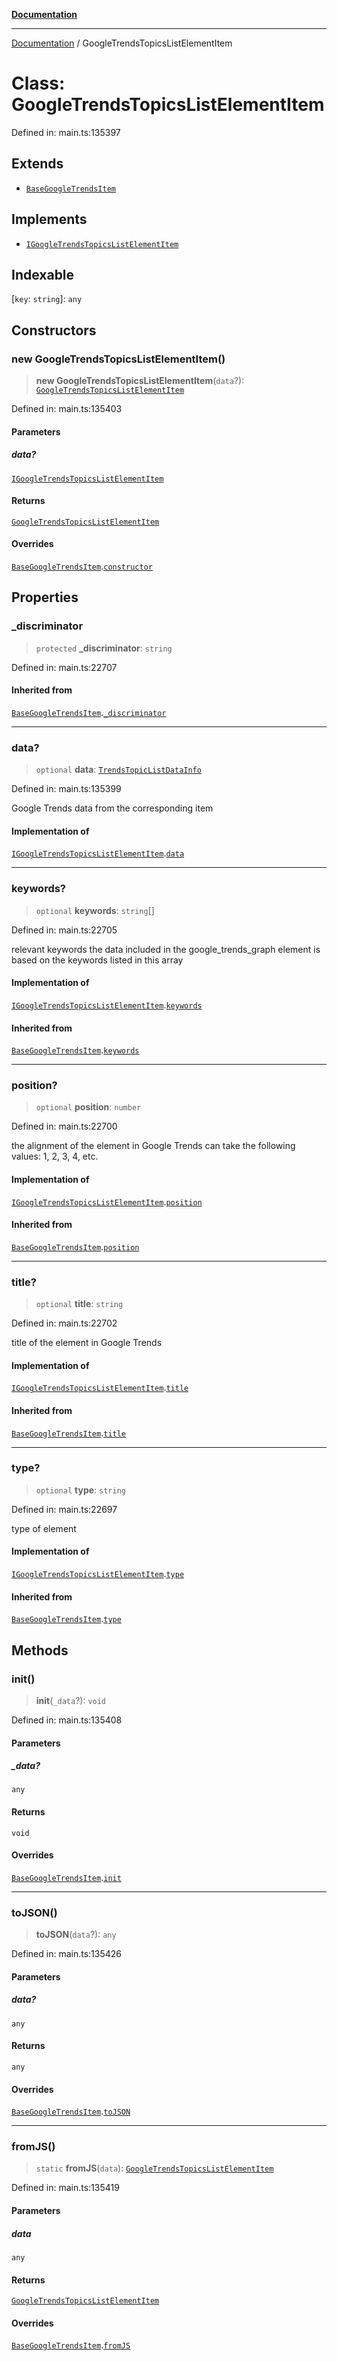 [**Documentation**](../README.md)

***

[Documentation](../README.md) / GoogleTrendsTopicsListElementItem

# Class: GoogleTrendsTopicsListElementItem

Defined in: main.ts:135397

## Extends

- [`BaseGoogleTrendsItem`](BaseGoogleTrendsItem.md)

## Implements

- [`IGoogleTrendsTopicsListElementItem`](../interfaces/IGoogleTrendsTopicsListElementItem.md)

## Indexable

\[`key`: `string`\]: `any`

## Constructors

### new GoogleTrendsTopicsListElementItem()

> **new GoogleTrendsTopicsListElementItem**(`data`?): [`GoogleTrendsTopicsListElementItem`](GoogleTrendsTopicsListElementItem.md)

Defined in: main.ts:135403

#### Parameters

##### data?

[`IGoogleTrendsTopicsListElementItem`](../interfaces/IGoogleTrendsTopicsListElementItem.md)

#### Returns

[`GoogleTrendsTopicsListElementItem`](GoogleTrendsTopicsListElementItem.md)

#### Overrides

[`BaseGoogleTrendsItem`](BaseGoogleTrendsItem.md).[`constructor`](BaseGoogleTrendsItem.md#constructors)

## Properties

### \_discriminator

> `protected` **\_discriminator**: `string`

Defined in: main.ts:22707

#### Inherited from

[`BaseGoogleTrendsItem`](BaseGoogleTrendsItem.md).[`_discriminator`](BaseGoogleTrendsItem.md#_discriminator)

***

### data?

> `optional` **data**: [`TrendsTopicListDataInfo`](TrendsTopicListDataInfo.md)

Defined in: main.ts:135399

Google Trends data from the corresponding item

#### Implementation of

[`IGoogleTrendsTopicsListElementItem`](../interfaces/IGoogleTrendsTopicsListElementItem.md).[`data`](../interfaces/IGoogleTrendsTopicsListElementItem.md#data)

***

### keywords?

> `optional` **keywords**: `string`[]

Defined in: main.ts:22705

relevant keywords
the data included in the google_trends_graph element is based on the keywords listed in this array

#### Implementation of

[`IGoogleTrendsTopicsListElementItem`](../interfaces/IGoogleTrendsTopicsListElementItem.md).[`keywords`](../interfaces/IGoogleTrendsTopicsListElementItem.md#keywords)

#### Inherited from

[`BaseGoogleTrendsItem`](BaseGoogleTrendsItem.md).[`keywords`](BaseGoogleTrendsItem.md#keywords)

***

### position?

> `optional` **position**: `number`

Defined in: main.ts:22700

the alignment of the element in Google Trends
can take the following values: 1, 2, 3, 4, etc.

#### Implementation of

[`IGoogleTrendsTopicsListElementItem`](../interfaces/IGoogleTrendsTopicsListElementItem.md).[`position`](../interfaces/IGoogleTrendsTopicsListElementItem.md#position)

#### Inherited from

[`BaseGoogleTrendsItem`](BaseGoogleTrendsItem.md).[`position`](BaseGoogleTrendsItem.md#position)

***

### title?

> `optional` **title**: `string`

Defined in: main.ts:22702

title of the element in Google Trends

#### Implementation of

[`IGoogleTrendsTopicsListElementItem`](../interfaces/IGoogleTrendsTopicsListElementItem.md).[`title`](../interfaces/IGoogleTrendsTopicsListElementItem.md#title)

#### Inherited from

[`BaseGoogleTrendsItem`](BaseGoogleTrendsItem.md).[`title`](BaseGoogleTrendsItem.md#title)

***

### type?

> `optional` **type**: `string`

Defined in: main.ts:22697

type of element

#### Implementation of

[`IGoogleTrendsTopicsListElementItem`](../interfaces/IGoogleTrendsTopicsListElementItem.md).[`type`](../interfaces/IGoogleTrendsTopicsListElementItem.md#type)

#### Inherited from

[`BaseGoogleTrendsItem`](BaseGoogleTrendsItem.md).[`type`](BaseGoogleTrendsItem.md#type)

## Methods

### init()

> **init**(`_data`?): `void`

Defined in: main.ts:135408

#### Parameters

##### \_data?

`any`

#### Returns

`void`

#### Overrides

[`BaseGoogleTrendsItem`](BaseGoogleTrendsItem.md).[`init`](BaseGoogleTrendsItem.md#init)

***

### toJSON()

> **toJSON**(`data`?): `any`

Defined in: main.ts:135426

#### Parameters

##### data?

`any`

#### Returns

`any`

#### Overrides

[`BaseGoogleTrendsItem`](BaseGoogleTrendsItem.md).[`toJSON`](BaseGoogleTrendsItem.md#tojson)

***

### fromJS()

> `static` **fromJS**(`data`): [`GoogleTrendsTopicsListElementItem`](GoogleTrendsTopicsListElementItem.md)

Defined in: main.ts:135419

#### Parameters

##### data

`any`

#### Returns

[`GoogleTrendsTopicsListElementItem`](GoogleTrendsTopicsListElementItem.md)

#### Overrides

[`BaseGoogleTrendsItem`](BaseGoogleTrendsItem.md).[`fromJS`](BaseGoogleTrendsItem.md#fromjs)
